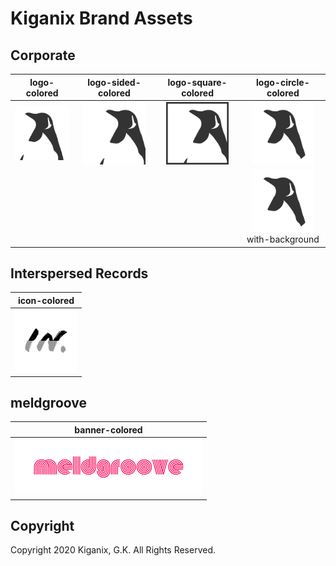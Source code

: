 # Kiganix Brand Assets

## Corporate

| logo-colored | logo-sided-colored | logo-square-colored | logo-circle-colored |
|:------------:|:------------------:|:-------------------:|:-------------------:|
| <img src="corporate/colored/logo-colored.svg" width="100"/> | <img src="corporate/colored/logo-sided-colored.svg" width="100"/> | <img src="corporate/colored/logo-square-colored.svg" width="100"/> | <img src="corporate/colored/logo-circle-colored.svg" width="100"/> |
|  |  |  | <img src="corporate/colored/logo-circle-colored-with-background.svg" width="100"><br/>with-background |

## Interspersed Records

| icon-colored |
|:------------:|
| <img src="itsd/colored/icon-colored.svg" width="100"/> |

## meldgroove

| banner-colored |
|:--------------:|
| <img src="mdgv/colored/banner-colored.svg" width="300"/> |

## Copyright

Copyright 2020 Kiganix, G.K. All Rights Reserved.
